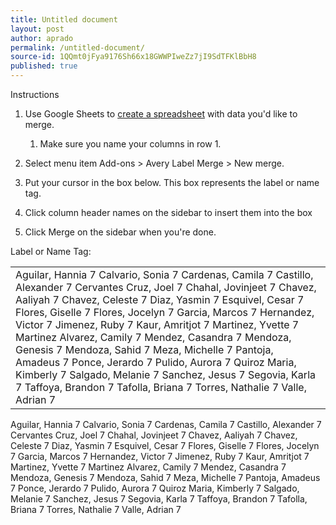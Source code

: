 ```yaml
---
title: Untitled document
layout: post
author: aprado
permalink: /untitled-document/
source-id: 1QQmt0jFya9176Sh66x18GWWPIweZz7jI9SdTFKlBbH8
published: true
---
```

Instructions

1. Use Google Sheets to [create a spreadsheet](https://docs.google.com/spreadsheet/ccc?new) with data you'd like to merge.

    1. Make sure you name your columns in row 1.

2. Select menu item Add-ons > Avery Label Merge > New merge.

3. Put your cursor in the box below. This box represents the label or name tag.

4. Click column header names on the sidebar to insert them into the box

5. Click Merge on the sidebar when you're done.

Label or Name Tag:

<table>
  <tr>
    <td>Aguilar, Hannia	7Calvario, Sonia	7Cardenas, Camila	7Castillo, Alexander	7Cervantes Cruz, Joel	7Chahal, Jovinjeet	7Chavez, Aaliyah	7Chavez, Celeste	7Diaz, Yasmin	7Esquivel, Cesar	7Flores, Giselle	7Flores, Jocelyn	7Garcia, Marcos	7Hernandez, Victor	7Jimenez, Ruby	7Kaur, Amritjot	7Martinez, Yvette	7Martinez Alvarez, Camily	7Mendez, Casandra	7Mendoza, Genesis	7Mendoza, Sahid	7Meza, Michelle	7Pantoja, Amadeus	7Ponce, Jerardo	7Pulido, Aurora	7Quiroz Maria, Kimberly	7Salgado, Melanie	7Sanchez, Jesus	7Segovia, Karla	7Taffoya, Brandon	7Tafolla, Briana	7Torres, Nathalie	7Valle, Adrian	7</td>
  </tr>
</table>


Aguilar, Hannia	7Calvario, Sonia	7Cardenas, Camila	7Castillo, Alexander	7Cervantes Cruz, Joel	7Chahal, Jovinjeet	7Chavez, Aaliyah	7Chavez, Celeste	7Diaz, Yasmin	7Esquivel, Cesar	7Flores, Giselle	7Flores, Jocelyn	7Garcia, Marcos	7Hernandez, Victor	7Jimenez, Ruby	7Kaur, Amritjot	7Martinez, Yvette	7Martinez Alvarez, Camily	7Mendez, Casandra	7Mendoza, Genesis	7Mendoza, Sahid	7Meza, Michelle	7Pantoja, Amadeus	7Ponce, Jerardo	7Pulido, Aurora	7Quiroz Maria, Kimberly	7Salgado, Melanie	7Sanchez, Jesus	7Segovia, Karla	7Taffoya, Brandon	7Tafolla, Briana	7Torres, Nathalie	7Valle, Adrian	7

